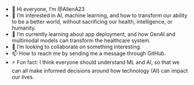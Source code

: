 - 👋 Hi everyone, I’m @AllenA23
- 👀 I’m interested in AI, machine learning, and how to transform our ability to be a better world, without sacrificing our health, intelligence, or humanity.
- 🌱 I’m currently learning about app deployment, and how GenAI and multimodal models can transform the healthcare system.
- 💞️ I’m looking to collaborate on something interesting.
- 📫 How to reach me by sending me a message through GitHub.
- ⚡ Fun fact: I think everyone should understand ML and AI, so that we can all make informed decisions around how technology (AI) can impact our lives.

<!---
AllenA23/AllenA23 is a ✨ special ✨ repository because its `README.md` (this file) appears on your GitHub profile.
You can click the Preview link to take a look at your changes.
--->
